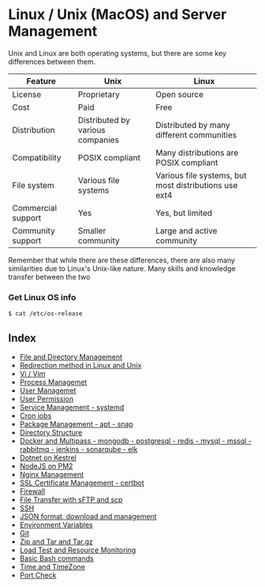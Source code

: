 # Linux / Unix (MacOS) and Server Management

Unix and Linux are both operating systems, but there are some key differences between them.

| Feature            | Unix                             | Linux                                                 |
|--------------------|----------------------------------|-------------------------------------------------------|
| License            | Proprietary                      | Open source                                           |
| Cost               | Paid                             | Free                                                  |
| Distribution       | Distributed by various companies | Distributed by many different communities             |
| Compatibility      | POSIX compliant                  | Many distributions are POSIX compliant                |
| File system        | Various file systems             | Various file systems, but most distributions use ext4 |
| Commercial support | Yes                              | Yes, but limited                                      |
| Community support  | Smaller community                | Large and active community                            |

Remember that while there are these differences, there are also many similarities due to Linux's Unix-like nature. Many skills and knowledge transfer between the two

### Get Linux OS info
```
$ cat /etc/os-release
```

## Index
- [File and Directory Management](file-directory-management.md)
- [Redirection method in Linux and Unix](redirection.md)
- [Vi / Vim](vim.md)
- [Process Managemet](process-management.md)
- [User Managemet](user-management.md)
- [User Permission](user-permission.md)
- [Service Management - systemd](service-management.md)
- [Cron jobs](cron-jobs.md)
- [Package Management - apt - snap](package-management.md)
- [Directory Structure](directory-structure.md)
- [Docker and Multipass - mongodb - postgresql - redis - mysql - mssql - rabbitmq - jenkins - sonarqube - elk](docker-and-multipass.md)
- [Dotnet on Kestrel](dotnet-kestrel.md)
- [NodeJS on PM2](node-pm2.md)
- [Nginx Management](nginx.md)
- [SSL Certificate Management - certbot](ssl-certificate-management.md)
- [Firewall](firewall.md)
- [File Transfer with sFTP and scp](file-transfer.md)
- [SSH](ssh.md)
- [JSON format, download and management](json-management.md)
- [Environment Variables](environment-variables.md)
- [Git](git.md)
- [Zip and Tar and Tar.gz](zip-tar-tar.gz.md)
- [Load Test and Resource Monitoring](load-test-and-resource-monitoring.md)
- [Basic Bash commands](bash-commands.md)
- [Time and TimeZone](time-timezone.md)
- [Port Check](port-check.md)
